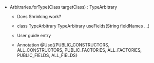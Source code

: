 - Arbitraries.forType(Class<T> targetClass) : TypeArbitrary<T>

  - Does Shrinking work?

  - class TypeArbitrary<T>
      TypeArbitrary<T> useFields(String fieldNames ...)

  - User guide entry

  - Annotation @Use({PUBLIC_CONSTRUCTORS, ALL_CONSTRUCTORS,
  PUBLIC_FACTORIES, ALL_FACTORIES, PUBLIC_FIELDS, ALL_FIELDS}
